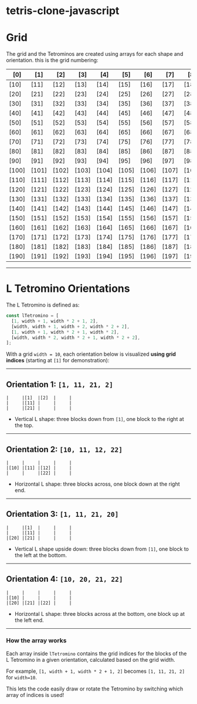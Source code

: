 # tetris-clone-javascript

# Grid

The grid and the Tetrominos are created using arrays for each shape and orientation. this is the grid numbering:

| [0]   | [1]   | [2]   | [3]   | [4]   | [5]   | [6]   | [7]   | [8]   | [9]   |
| ----- | ----- | ----- | ----- | ----- | ----- | ----- | ----- | ----- | ----- |
| [10]  | [11]  | [12]  | [13]  | [14]  | [15]  | [16]  | [17]  | [18]  | [19]  |
| [20]  | [21]  | [22]  | [23]  | [24]  | [25]  | [26]  | [27]  | [28]  | [29]  |
| [30]  | [31]  | [32]  | [33]  | [34]  | [35]  | [36]  | [37]  | [38]  | [39]  |
| [40]  | [41]  | [42]  | [43]  | [44]  | [45]  | [46]  | [47]  | [48]  | [49]  |
| [50]  | [51]  | [52]  | [53]  | [54]  | [55]  | [56]  | [57]  | [58]  | [59]  |
| [60]  | [61]  | [62]  | [63]  | [64]  | [65]  | [66]  | [67]  | [68]  | [69]  |
| [70]  | [71]  | [72]  | [73]  | [74]  | [75]  | [76]  | [77]  | [78]  | [79]  |
| [80]  | [81]  | [82]  | [83]  | [84]  | [85]  | [86]  | [87]  | [88]  | [89]  |
| [90]  | [91]  | [92]  | [93]  | [94]  | [95]  | [96]  | [97]  | [98]  | [99]  |
| [100] | [101] | [102] | [103] | [104] | [105] | [106] | [107] | [108] | [109] |
| [110] | [111] | [112] | [113] | [114] | [115] | [116] | [117] | [118] | [119] |
| [120] | [121] | [122] | [123] | [124] | [125] | [126] | [127] | [128] | [129] |
| [130] | [131] | [132] | [133] | [134] | [135] | [136] | [137] | [138] | [139] |
| [140] | [141] | [142] | [143] | [144] | [145] | [146] | [147] | [148] | [149] |
| [150] | [151] | [152] | [153] | [154] | [155] | [156] | [157] | [158] | [159] |
| [160] | [161] | [162] | [163] | [164] | [165] | [166] | [167] | [168] | [169] |
| [170] | [171] | [172] | [173] | [174] | [175] | [176] | [177] | [178] | [179] |
| [180] | [181] | [182] | [183] | [184] | [185] | [186] | [187] | [188] | [189] |
| [190] | [191] | [192] | [193] | [194] | [195] | [196] | [197] | [198] | [199] |

---

# L Tetromino Orientations

The L Tetromino is defined as:

```js
const lTetromino = [
  [1, width + 1, width * 2 + 1, 2],
  [width, width + 1, width + 2, width * 2 + 2],
  [1, width + 1, width * 2 + 1, width * 2],
  [width, width * 2, width * 2 + 1, width * 2 + 2],
];
```

With a grid `width = 10`, each orientation below is visualized **using grid indices** (starting at `[1]` for demonstration):

---

## Orientation 1: `[1, 11, 21, 2]`

```
|     |[1]  |[2]  |     |
|     |[11] |     |     |
|     |[21] |     |     |
```

- Vertical L shape: three blocks down from `[1]`, one block to the right at the top.

---

## Orientation 2: `[10, 11, 12, 22]`

```
|     |     |     |     |
|[10] |[11] |[12] |     |
|     |     |[22] |     |
```

- Horizontal L shape: three blocks across, one block down at the right end.

---

## Orientation 3: `[1, 11, 21, 20]`

```
|     |[1]  |     |     |
|     |[11] |     |     |
|[20] |[21] |     |     |
```

- Vertical L shape upside down: three blocks down from `[1]`, one block to the left at the bottom.

---

## Orientation 4: `[10, 20, 21, 22]`

```
|     |     |     |     |
|[10] |     |     |     |
|[20] |[21] |[22] |     |
```

- Horizontal L shape: three blocks across at the bottom, one block up at the left end.

---

### How the array works

Each array inside `lTetromino` contains the grid indices for the blocks of the L Tetromino in a given orientation, calculated based on the grid width.

For example, `[1, width + 1, width * 2 + 1, 2]` becomes `[1, 11, 21, 2]` for `width=10`.

This lets the code easily draw or rotate the Tetromino by switching which array of indices is used!
